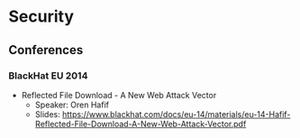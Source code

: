 # Security

## Conferences
### BlackHat EU 2014
* Reflected File Download - A New Web Attack Vector
  * Speaker: Oren Hafif
  * Slides: https://www.blackhat.com/docs/eu-14/materials/eu-14-Hafif-Reflected-File-Download-A-New-Web-Attack-Vector.pdf
